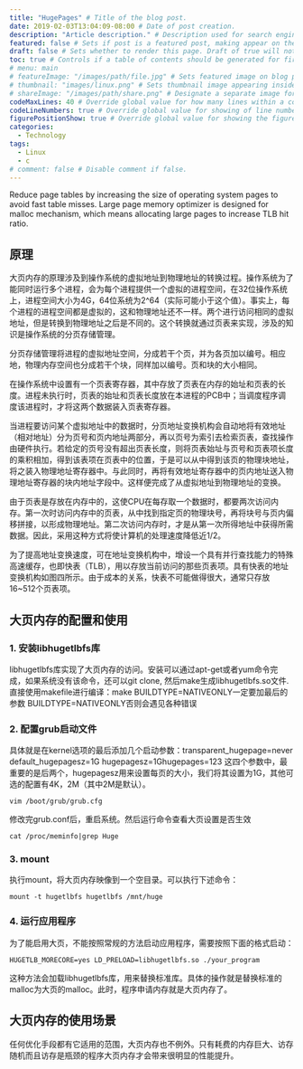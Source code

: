 ```yaml
---
title: "HugePages" # Title of the blog post.
date: 2019-02-03T13:04:09-08:00 # Date of post creation.
description: "Article description." # Description used for search engine.
featured: false # Sets if post is a featured post, making appear on the home page side bar.
draft: false # Sets whether to render this page. Draft of true will not be rendered.
toc: true # Controls if a table of contents should be generated for first-level links automatically.
# menu: main
# featureImage: "/images/path/file.jpg" # Sets featured image on blog post.
# thumbnail: "images/linux.png" # Sets thumbnail image appearing inside card on homepage.
# shareImage: "/images/path/share.png" # Designate a separate image for social media sharing.
codeMaxLines: 40 # Override global value for how many lines within a code block before auto-collapsing.
codeLineNumbers: true # Override global value for showing of line numbers within code block.
figurePositionShow: true # Override global value for showing the figure label.
categories:
  - Technology
tags:
  - Linux
  - c
# comment: false # Disable comment if false.
---
```

Reduce page tables by increasing the size of operating system pages to avoid fast table misses. Large page memory optimizer is designed for malloc mechanism, which means allocating large pages to increase TLB hit ratio. 
<!--more-->
## 原理
  大页内存的原理涉及到操作系统的虚拟地址到物理地址的转换过程。操作系统为了能同时运行多个进程，会为每个进程提供一个虚拟的进程空间，在32位操作系统上，进程空间大小为4G，64位系统为2^64（实际可能小于这个值）。事实上，每个进程的进程空间都是虚拟的，这和物理地址还不一样。两个进行访问相同的虚拟地址，但是转换到物理地址之后是不同的。这个转换就通过页表来实现，涉及的知识是操作系统的分页存储管理。

  分页存储管理将进程的虚拟地址空间，分成若干个页，并为各页加以编号。相应地，物理内存空间也分成若干个块，同样加以编号。页和块的大小相同。

  在操作系统中设置有一个页表寄存器，其中存放了页表在内存的始址和页表的长度。进程未执行时，页表的始址和页表长度放在本进程的PCB中；当调度程序调度该进程时，才将这两个数据装入页表寄存器。

当进程要访问某个虚拟地址中的数据时，分页地址变换机构会自动地将有效地址（相对地址）分为页号和页内地址两部分，再以页号为索引去检索页表，查找操作由硬件执行。若给定的页号没有超出页表长度，则将页表始址与页号和页表项长度的乘积相加，得到该表项在页表中的位置，于是可以从中得到该页的物理块地址，将之装入物理地址寄存器中。与此同时，再将有效地址寄存器中的页内地址送入物理地址寄存器的块内地址字段中。这样便完成了从虚拟地址到物理地址的变换。

  由于页表是存放在内存中的，这使CPU在每存取一个数据时，都要两次访问内存。第一次时访问内存中的页表，从中找到指定页的物理块号，再将块号与页内偏移拼接，以形成物理地址。第二次访问内存时，才是从第一次所得地址中获得所需数据。因此，采用这种方式将使计算机的处理速度降低近1/2。

  为了提高地址变换速度，可在地址变换机构中，增设一个具有并行查找能力的特殊高速缓存，也即快表（TLB），用以存放当前访问的那些页表项。具有快表的地址变换机构如图四所示。由于成本的关系，快表不可能做得很大，通常只存放16~512个页表项。
## 大页内存的配置和使用
### 1. 安装libhugetlbfs库
  libhugetlbfs库实现了大页内存的访问。安装可以通过apt-get或者yum命令完成，如果系统没有该命令，还可以git clone, 然后make生成libhugetlbfs.so文件. 直接使用makefile进行编译：make BUILDTYPE=NATIVEONLY一定要加最后的参数 BUILDTYPE=NATIVEONLY否则会遇见各种错误
### 2. 配置grub启动文件
  具体就是在kernel选项的最后添加几个启动参数：transparent_hugepage=never default_hugepagesz=1G hugepagesz=1Ghugepages=123
  这四个参数中，最重要的是后两个，hugepagesz用来设置每页的大小，我们将其设置为1G，其他可选的配置有4K，2M（其中2M是默认）。
```shell
vim /boot/grub/grub.cfg
```
  修改完grub.conf后，重启系统。然后运行命令查看大页设置是否生效
```shell
cat /proc/meminfo|grep Huge
```
### 3. mount
  执行mount，将大页内存映像到一个空目录。可以执行下述命令：
```shell
mount -t hugetlbfs hugetlbfs /mnt/huge
```
### 4. 运行应用程序
  为了能启用大页，不能按照常规的方法启动应用程序，需要按照下面的格式启动：
```shell
HUGETLB_MORECORE=yes LD_PRELOAD=libhugetlbfs.so ./your_program
```
  这种方法会加载libhugetlbfs库，用来替换标准库。具体的操作就是替换标准的malloc为大页的malloc。此时，程序申请内存就是大页内存了。
## 大页内存的使用场景
  任何优化手段都有它适用的范围，大页内存也不例外。只有耗费的内存巨大、访存随机而且访存是瓶颈的程序大页内存才会带来很明显的性能提升。

